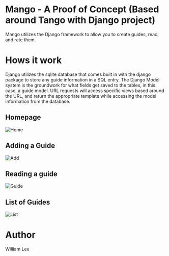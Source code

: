 # Mango - A Proof of Concept (Based around Tango with Django project)

Mango utilizes the Django framework to allow you to create guides, read, and rate them.

# Hows it work

Django utilizes the sqlite database that comes built in with the django package to store any guide information in a SQL entry. The Django Model system is the groundwork for what fields get saved to the tables, in this case, a guide model. URL requests will access specific views based around the URL, and return the appropriate template while accessing the model information from the database.

## Homepage

![Home](https://i.imgur.com/WVfIiwm.png)

## Adding a Guide

![Add](https://i.imgur.com/ozWpO7v.png)

## Reading a guide

![Guide](https://i.imgur.com/MWGYtD6.png)

## List of Guides

![List](https://i.imgur.com/XoxIIN3.jpg)

# Author

William Lee
